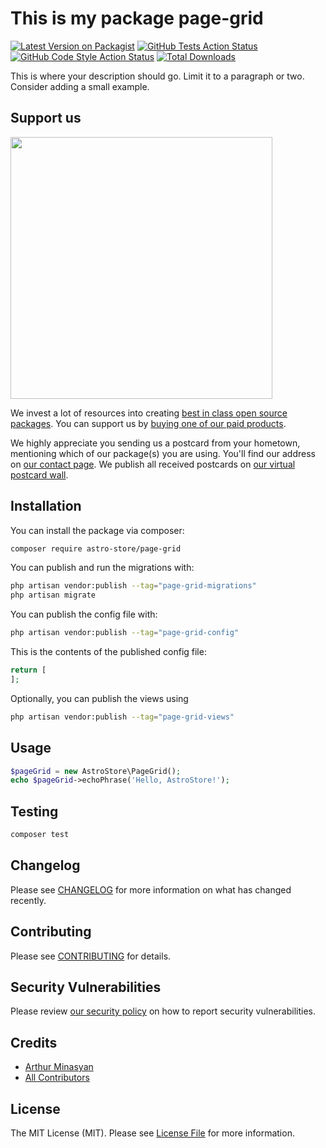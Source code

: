 # This is my package page-grid

[![Latest Version on Packagist](https://img.shields.io/packagist/v/astro-store/page-grid.svg?style=flat-square)](https://packagist.org/packages/astro-store/page-grid)
[![GitHub Tests Action Status](https://img.shields.io/github/actions/workflow/status/astro-store/page-grid/run-tests.yml?branch=main&label=tests&style=flat-square)](https://github.com/astro-store/page-grid/actions?query=workflow%3Arun-tests+branch%3Amain)
[![GitHub Code Style Action Status](https://img.shields.io/github/actions/workflow/status/astro-store/page-grid/fix-php-code-style-issues.yml?branch=main&label=code%20style&style=flat-square)](https://github.com/astro-store/page-grid/actions?query=workflow%3A"Fix+PHP+code+style+issues"+branch%3Amain)
[![Total Downloads](https://img.shields.io/packagist/dt/astro-store/page-grid.svg?style=flat-square)](https://packagist.org/packages/astro-store/page-grid)

This is where your description should go. Limit it to a paragraph or two. Consider adding a small example.

## Support us

[<img src="https://github-ads.s3.eu-central-1.amazonaws.com/page-grid.jpg?t=1" width="419px" />](https://spatie.be/github-ad-click/page-grid)

We invest a lot of resources into creating [best in class open source packages](https://spatie.be/open-source). You can support us by [buying one of our paid products](https://spatie.be/open-source/support-us).

We highly appreciate you sending us a postcard from your hometown, mentioning which of our package(s) you are using. You'll find our address on [our contact page](https://spatie.be/about-us). We publish all received postcards on [our virtual postcard wall](https://spatie.be/open-source/postcards).

## Installation

You can install the package via composer:

```bash
composer require astro-store/page-grid
```

You can publish and run the migrations with:

```bash
php artisan vendor:publish --tag="page-grid-migrations"
php artisan migrate
```

You can publish the config file with:

```bash
php artisan vendor:publish --tag="page-grid-config"
```

This is the contents of the published config file:

```php
return [
];
```

Optionally, you can publish the views using

```bash
php artisan vendor:publish --tag="page-grid-views"
```

## Usage

```php
$pageGrid = new AstroStore\PageGrid();
echo $pageGrid->echoPhrase('Hello, AstroStore!');
```

## Testing

```bash
composer test
```

## Changelog

Please see [CHANGELOG](CHANGELOG.md) for more information on what has changed recently.

## Contributing

Please see [CONTRIBUTING](CONTRIBUTING.md) for details.

## Security Vulnerabilities

Please review [our security policy](../../security/policy) on how to report security vulnerabilities.

## Credits

- [Arthur Minasyan](https://github.com/astro-store)
- [All Contributors](../../contributors)

## License

The MIT License (MIT). Please see [License File](LICENSE.md) for more information.
